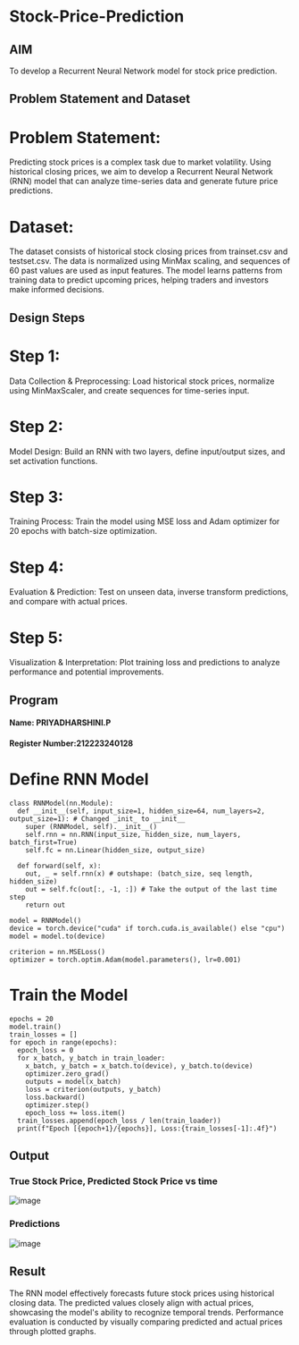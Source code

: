 # Stock-Price-Prediction
## AIM
To develop a Recurrent Neural Network model for stock price prediction.
## Problem Statement and Dataset
# Problem Statement:
Predicting stock prices is a complex task due to market volatility. Using historical closing prices, we aim to develop a Recurrent Neural Network (RNN) model that can analyze time-series data and generate future price predictions.
# Dataset:
The dataset consists of historical stock closing prices from trainset.csv and testset.csv. The data is normalized using MinMax scaling, and sequences of 60 past values are used as input features. The model learns patterns from training data to predict upcoming prices, helping traders and investors make informed decisions.

## Design Steps
# Step 1:
Data Collection & Preprocessing: Load historical stock prices, normalize using MinMaxScaler, and create sequences for time-series input.
# Step 2:
Model Design: Build an RNN with two layers, define input/output sizes, and set activation functions.
# Step 3:
Training Process: Train the model using MSE loss and Adam optimizer for 20 epochs with batch-size optimization.
# Step 4:
Evaluation & Prediction: Test on unseen data, inverse transform predictions, and compare with actual prices.
# Step 5:
Visualization & Interpretation: Plot training loss and predictions to analyze performance and potential improvements.
## Program
#### Name: PRIYADHARSHINI.P
#### Register Number:212223240128

# Define RNN Model
```
class RNNModel(nn.Module):
  def __init__(self, input_size=1, hidden_size=64, num_layers=2, output_size=1): # Changed _init_ to __init__
    super (RNNModel, self).__init__()
    self.rnn = nn.RNN(input_size, hidden_size, num_layers, batch_first=True)
    self.fc = nn.Linear(hidden_size, output_size)

  def forward(self, x):
    out, _ = self.rnn(x) # outshape: (batch_size, seq length, hidden_size)
    out = self.fc(out[:, -1, :]) # Take the output of the last time step
    return out
   
model = RNNModel()
device = torch.device("cuda" if torch.cuda.is_available() else "cpu")
model = model.to(device)

criterion = nn.MSELoss()
optimizer = torch.optim.Adam(model.parameters(), lr=0.001)
```
# Train the Model
```
epochs = 20
model.train()
train_losses = []
for epoch in range(epochs):
  epoch_loss = 0
  for x_batch, y_batch in train_loader:
    x_batch, y_batch = x_batch.to(device), y_batch.to(device)
    optimizer.zero_grad()
    outputs = model(x_batch)
    loss = criterion(outputs, y_batch)
    loss.backward()
    optimizer.step()
    epoch_loss += loss.item()
  train_losses.append(epoch_loss / len(train_loader))
  print(f"Epoch [{epoch+1}/{epochs}], Loss:{train_losses[-1]:.4f}")
```
## Output

### True Stock Price, Predicted Stock Price vs time
![image](https://github.com/user-attachments/assets/491a82e5-08f6-4c44-b677-f3250323fac9)

### Predictions 
![image](https://github.com/user-attachments/assets/abc68d3f-6951-4245-a693-2e3cf31d1676)


## Result
The RNN model effectively forecasts future stock prices using historical closing data. The predicted values closely align with actual prices, showcasing the model's ability to recognize temporal trends. Performance evaluation is conducted by visually comparing predicted and actual prices through plotted graphs.

